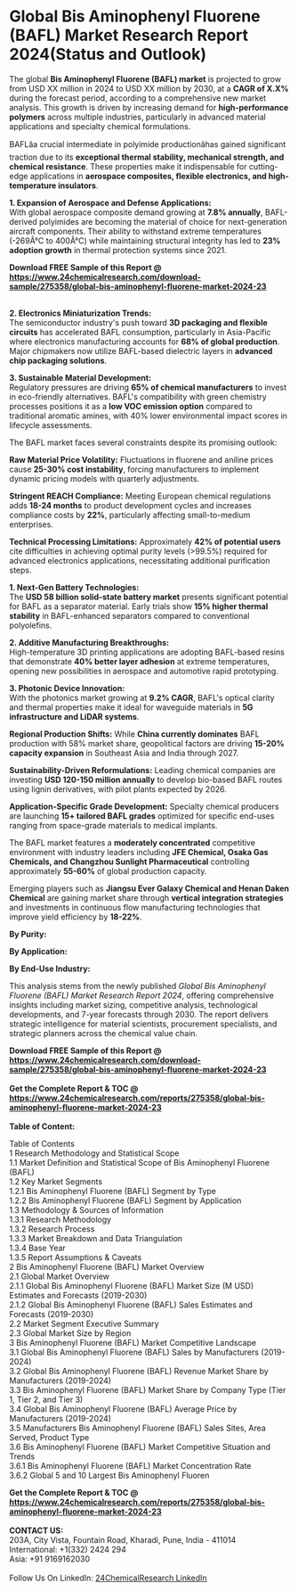 <h1>Global Bis Aminophenyl Fluorene (BAFL) Market Research Report 2024(Status and Outlook)</h1><p>The global <strong>Bis Aminophenyl Fluorene (BAFL) market</strong> is projected to grow from USD XX million in 2024 to USD XX million by 2030, at a <strong>CAGR of X.X%</strong> during the forecast period, according to a comprehensive new market analysis. This growth is driven by increasing demand for <strong>high-performance polymers</strong> across multiple industries, particularly in advanced material applications and specialty chemical formulations.</p><p>BAFLâa crucial intermediate in polyimide productionâhas gained significant traction due to its <strong>exceptional thermal stability, mechanical strength, and chemical resistance</strong>. These properties make it indispensable for cutting-edge applications in <strong>aerospace composites, flexible electronics, and high-temperature insulators</strong>.</p><p><strong>1. Expansion of Aerospace and Defense Applications:</strong><br>
With global aerospace composite demand growing at <strong>7.8% annually</strong>, BAFL-derived polyimides are becoming the material of choice for next-generation aircraft components. Their ability to withstand extreme temperatures (-269Â°C to 400Â°C) while maintaining structural integrity has led to <strong>23% adoption growth</strong> in thermal protection systems since 2021.</p><div><b>Download FREE Sample of this Report @ 
            <a href="https://www.24chemicalresearch.com/download-sample/275358/global-bis-aminophenyl-fluorene-market-2024-23">
            https://www.24chemicalresearch.com/download-sample/275358/global-bis-aminophenyl-fluorene-market-2024-23</a></b></div><br><p><strong>2. Electronics Miniaturization Trends:</strong><br>
The semiconductor industry's push toward <strong>3D packaging and flexible circuits</strong> has accelerated BAFL consumption, particularly in Asia-Pacific where electronics manufacturing accounts for <strong>68% of global production</strong>. Major chipmakers now utilize BAFL-based dielectric layers in <strong>advanced chip packaging solutions</strong>.</p><p><strong>3. Sustainable Material Development:</strong><br>
Regulatory pressures are driving <strong>65% of chemical manufacturers</strong> to invest in eco-friendly alternatives. BAFL's compatibility with green chemistry processes positions it as a <strong>low VOC emission option</strong> compared to traditional aromatic amines, with 40% lower environmental impact scores in lifecycle assessments.</p><p>The BAFL market faces several constraints despite its promising outlook:</p><p><strong>Raw Material Price Volatility:</strong> Fluctuations in fluorene and aniline prices cause <strong>25-30% cost instability</strong>, forcing manufacturers to implement dynamic pricing models with quarterly adjustments.</p><p><strong>Stringent REACH Compliance:</strong> Meeting European chemical regulations adds <strong>18-24 months</strong> to product development cycles and increases compliance costs by <strong>22%</strong>, particularly affecting small-to-medium enterprises.</p><p><strong>Technical Processing Limitations:</strong> Approximately <strong>42% of potential users</strong> cite difficulties in achieving optimal purity levels (&gt;99.5%) required for advanced electronics applications, necessitating additional purification steps.</p><p><strong>1. Next-Gen Battery Technologies:</strong><br>
The <strong>USD 58 billion solid-state battery market</strong> presents significant potential for BAFL as a separator material. Early trials show <strong>15% higher thermal stability</strong> in BAFL-enhanced separators compared to conventional polyolefins.</p><p><strong>2. Additive Manufacturing Breakthroughs:</strong><br>
High-temperature 3D printing applications are adopting BAFL-based resins that demonstrate <strong>40% better layer adhesion</strong> at extreme temperatures, opening new possibilities in aerospace and automotive rapid prototyping.</p><p><strong>3. Photonic Device Innovation:</strong><br>
With the photonics market growing at <strong>9.2% CAGR</strong>, BAFL's optical clarity and thermal properties make it ideal for waveguide materials in <strong>5G infrastructure and LiDAR systems</strong>.</p><p><strong>Regional Production Shifts:</strong> While <strong>China currently dominates</strong> BAFL production with 58% market share, geopolitical factors are driving <strong>15-20% capacity expansion</strong> in Southeast Asia and India through 2027.</p><p><strong>Sustainability-Driven Reformulations:</strong> Leading chemical companies are investing <strong>USD 120-150 million annually</strong> to develop bio-based BAFL routes using lignin derivatives, with pilot plants expected by 2026.</p><p><strong>Application-Specific Grade Development:</strong> Specialty chemical producers are launching <strong>15+ tailored BAFL grades</strong> optimized for specific end-uses ranging from space-grade materials to medical implants.</p><p>The BAFL market features a <strong>moderately concentrated</strong> competitive environment with industry leaders including <strong>JFE Chemical, Osaka Gas Chemicals, and Changzhou Sunlight Pharmaceutical</strong> controlling approximately <strong>55-60%</strong> of global production capacity.</p><p>Emerging players such as <strong>Jiangsu Ever Galaxy Chemical and Henan Daken Chemical</strong> are gaining market share through <strong>vertical integration strategies</strong> and investments in continuous flow manufacturing technologies that improve yield efficiency by <strong>18-22%</strong>.</p><p><strong>By Purity:</strong></p><p><strong>By Application:</strong></p><p><strong>By End-Use Industry:</strong></p><p>This analysis stems from the newly published <em>Global Bis Aminophenyl Fluorene (BAFL) Market Research Report 2024</em>, offering comprehensive insights including market sizing, competitive analysis, technological developments, and 7-year forecasts through 2030. The report delivers strategic intelligence for material scientists, procurement specialists, and strategic planners across the chemical value chain.</p><div><b>Download FREE Sample of this Report @ 
            <a href="https://www.24chemicalresearch.com/download-sample/275358/global-bis-aminophenyl-fluorene-market-2024-23">
            https://www.24chemicalresearch.com/download-sample/275358/global-bis-aminophenyl-fluorene-market-2024-23</a></b></div><br><div><b>Get the Complete Report & TOC @ 
            <a href="https://www.24chemicalresearch.com/reports/275358/global-bis-aminophenyl-fluorene-market-2024-23">
            https://www.24chemicalresearch.com/reports/275358/global-bis-aminophenyl-fluorene-market-2024-23</a></b></div><br>
            <b>Table of Content:</b><p>Table of Contents<br />
1 Research Methodology and Statistical Scope<br />
1.1 Market Definition and Statistical Scope of Bis Aminophenyl Fluorene (BAFL)<br />
1.2 Key Market Segments<br />
1.2.1 Bis Aminophenyl Fluorene (BAFL) Segment by Type<br />
1.2.2 Bis Aminophenyl Fluorene (BAFL) Segment by Application<br />
1.3 Methodology & Sources of Information<br />
1.3.1 Research Methodology<br />
1.3.2 Research Process<br />
1.3.3 Market Breakdown and Data Triangulation<br />
1.3.4 Base Year<br />
1.3.5 Report Assumptions & Caveats<br />
2 Bis Aminophenyl Fluorene (BAFL) Market Overview<br />
2.1 Global Market Overview<br />
2.1.1 Global Bis Aminophenyl Fluorene (BAFL) Market Size (M USD) Estimates and Forecasts (2019-2030)<br />
2.1.2 Global Bis Aminophenyl Fluorene (BAFL) Sales Estimates and Forecasts (2019-2030)<br />
2.2 Market Segment Executive Summary<br />
2.3 Global Market Size by Region<br />
3 Bis Aminophenyl Fluorene (BAFL) Market Competitive Landscape<br />
3.1 Global Bis Aminophenyl Fluorene (BAFL) Sales by Manufacturers (2019-2024)<br />
3.2 Global Bis Aminophenyl Fluorene (BAFL) Revenue Market Share by Manufacturers (2019-2024)<br />
3.3 Bis Aminophenyl Fluorene (BAFL) Market Share by Company Type (Tier 1, Tier 2, and Tier 3)<br />
3.4 Global Bis Aminophenyl Fluorene (BAFL) Average Price by Manufacturers (2019-2024)<br />
3.5 Manufacturers Bis Aminophenyl Fluorene (BAFL) Sales Sites, Area Served, Product Type<br />
3.6 Bis Aminophenyl Fluorene (BAFL) Market Competitive Situation and Trends<br />
3.6.1 Bis Aminophenyl Fluorene (BAFL) Market Concentration Rate<br />
3.6.2 Global 5 and 10 Largest Bis Aminophenyl Fluoren</p><div><b>Get the Complete Report & TOC @ 
            <a href="https://www.24chemicalresearch.com/reports/275358/global-bis-aminophenyl-fluorene-market-2024-23">
            https://www.24chemicalresearch.com/reports/275358/global-bis-aminophenyl-fluorene-market-2024-23</a></b></div><br><b>CONTACT US:</b><br>
            203A, City Vista, Fountain Road, Kharadi, Pune, India - 411014<br>
            International: +1(332) 2424 294<br>
            Asia: +91 9169162030 <br><br>
            Follow Us On LinkedIn: <a href="https://www.linkedin.com/company/24chemicalresearch/">24ChemicalResearch LinkedIn</a>